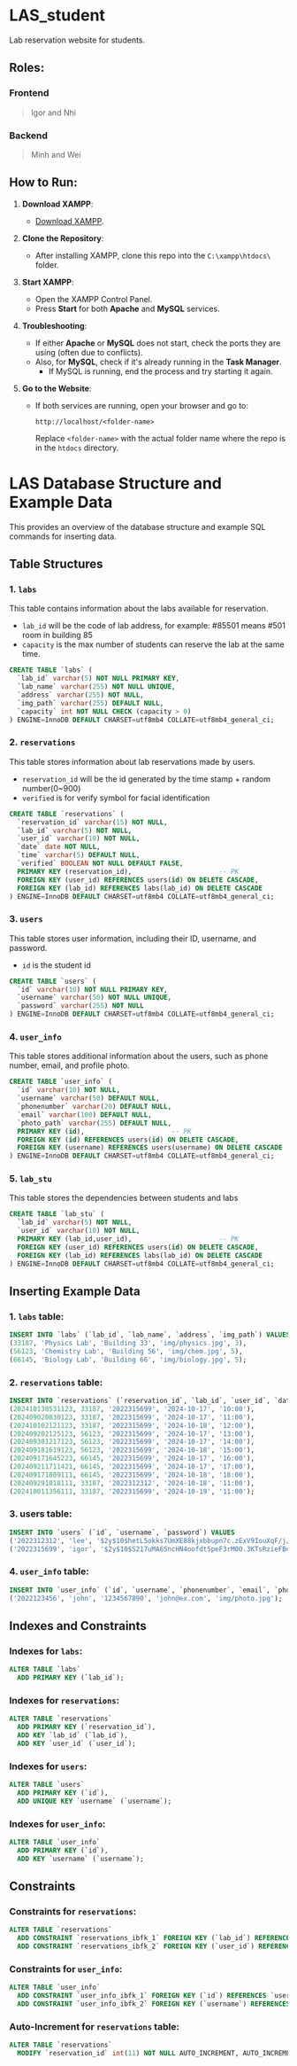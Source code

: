 # LAS_student
Lab reservation website for students.
## Roles:
### Frontend
> Igor and Nhi
### Backend
> Minh and Wei

## How to Run:
1. **Download XAMPP**:  
   - [Download XAMPP](https://www.apachefriends.org/).
   
2. **Clone the Repository**:  
   - After installing XAMPP, clone this repo into the `C:\xampp\htdocs\` folder.

3. **Start XAMPP**:
   - Open the XAMPP Control Panel.
   - Press **Start** for both **Apache** and **MySQL** services.

4. **Troubleshooting**:
   - If either **Apache** or **MySQL** does not start, check the ports they are using (often due to conflicts).
   - Also, for **MySQL**, check if it's already running in the **Task Manager**.
     - If MySQL is running, end the process and try starting it again.

5. **Go to the Website**:
   - If both services are running, open your browser and go to:
     ```
     http://localhost/<folder-name>
     ```
     Replace `<folder-name>` with the actual folder name where the repo is in the `htdocs` directory.



# LAS Database Structure and Example Data

This provides an overview of the database structure and example SQL commands for inserting data.

## Table Structures

### 1. `labs`
This table contains information about the labs available for reservation.
* ``lab_id`` will be the code of lab address, for example: #85501 means #501 room in building 85
* ``capacity`` is the max number of students can reserve the lab at the same time.
```sql
CREATE TABLE `labs` (
  `lab_id` varchar(5) NOT NULL PRIMARY KEY,
  `lab_name` varchar(255) NOT NULL UNIQUE,
  `address` varchar(255) NOT NULL,
  `img_path` varchar(255) DEFAULT NULL,
  `capacity` int NOT NULL CHECK (capacity > 0)
) ENGINE=InnoDB DEFAULT CHARSET=utf8mb4 COLLATE=utf8mb4_general_ci;
```

### 2. `reservations`
This table stores information about lab reservations made by users.
* ``reservation_id`` will be the id generated by the time stamp + random number(0~900)
* ``verified`` is for verify symbol for facial identification
```sql
CREATE TABLE `reservations` (
  `reservation_id` varchar(15) NOT NULL,
  `lab_id` varchar(5) NOT NULL,
  `user_id` varchar(10) NOT NULL,
  `date` date NOT NULL,
  `time` varchar(5) DEFAULT NULL,
  `verified` BOOLEAN NOT NULL DEFAULT FALSE,
  PRIMARY KEY (reservation_id),         			 -- PK
  FOREIGN KEY (user_id) REFERENCES users(id) ON DELETE CASCADE,  
  FOREIGN KEY (lab_id) REFERENCES labs(lab_id) ON DELETE CASCADE
) ENGINE=InnoDB DEFAULT CHARSET=utf8mb4 COLLATE=utf8mb4_general_ci;
```

### 3. `users`
This table stores user information, including their ID, username, and password.
* ``id`` is the student id
```sql
CREATE TABLE `users` (
  `id` varchar(10) NOT NULL PRIMARY KEY,
  `username` varchar(50) NOT NULL UNIQUE,
  `password` varchar(255) NOT NULL
) ENGINE=InnoDB DEFAULT CHARSET=utf8mb4 COLLATE=utf8mb4_general_ci;
```

### 4. `user_info`
This table stores additional information about the users, such as phone number, email, and profile photo.
```sql
CREATE TABLE `user_info` (
  `id` varchar(10) NOT NULL,
  `username` varchar(50) DEFAULT NULL,
  `phonenumber` varchar(20) DEFAULT NULL,
  `email` varchar(100) DEFAULT NULL,
  `photo_path` varchar(255) DEFAULT NULL,
  PRIMARY KEY (id),         			 -- PK
  FOREIGN KEY (id) REFERENCES users(id) ON DELETE CASCADE,  
  FOREIGN KEY (username) REFERENCES users(username) ON DELETE CASCADE
) ENGINE=InnoDB DEFAULT CHARSET=utf8mb4 COLLATE=utf8mb4_general_ci;
```

### 5. `lab_stu`
This table stores the dependencies between students and labs
```sql
CREATE TABLE `lab_stu` (
  `lab_id` varchar(5) NOT NULL,
  `user_id` varchar(10) NOT NULL,
  PRIMARY KEY (lab_id,user_id),         			 -- PK
  FOREIGN KEY (user_id) REFERENCES users(id) ON DELETE CASCADE,  
  FOREIGN KEY (lab_id) REFERENCES labs(lab_id) ON DELETE CASCADE
) ENGINE=InnoDB DEFAULT CHARSET=utf8mb4 COLLATE=utf8mb4_general_ci;
```

## Inserting Example Data

### 1. `labs` table:
```sql
INSERT INTO `labs` (`lab_id`, `lab_name`, `address`, `img_path`) VALUES
(33187, 'Physics Lab', 'Building 33', 'img/physics.jpg', 3),
(56123, 'Chemistry Lab', 'Building 56', 'img/chem.jpg', 5),
(66145, 'Biology Lab', 'Building 66', 'img/biology.jpg', 5);
```

### 2. `reservations` table:
```sql
INSERT INTO `reservations` (`reservation_id`, `lab_id`, `user_id`, `date`, `time`) VALUES
(202410130531123, 33187, '2022315699', '2024-10-17', '10:00'),
(202409020830123, 33187, '2022315699', '2024-10-17', '11:00'),
(202410102121123, 33187, '2022315699', '2024-10-18', '12:00'),
(202409202125123, 56123, '2022315699', '2024-10-17', '13:00'),
(202409301217123, 56123, '2022315699', '2024-10-17', '14:00'),
(202409181619123, 56123, '2022315699', '2024-10-18', '15:00'),
(202409171645223, 66145, '2022315699', '2024-10-17', '16:00'),
(202409211711421, 66145, '2022315699', '2024-10-17', '17:00'),
(202409171809111, 66145, '2022315699', '2024-10-18', '18:00'),
(202409291018111, 33187, '2022312312', '2024-10-18', '11:00'),
(202410011356111, 33187, '2022315699', '2024-10-19', '11:00');
```

### 3. users table:
```sql
INSERT INTO `users` (`id`, `username`, `password`) VALUES
('2022312312', 'lee', '$2y$10$hetL5okks7UmXE88kjxbbupn7c.zExV9IouXqF/j/ABLrwqrzEwpy'),
('2022315699', 'igor', '$2y$10$S217uMA6SncHN4oofdt5peF3rM0O.3KTsRzieFBePPXVL335X2W7K');
```

### 4. `user_info` table:
```sql
INSERT INTO `user_info` (`id`, `username`, `phonenumber`, `email`, `photo_path`) VALUES
('2022123456', 'john', '1234567890', 'john@ex.com', 'img/photo.jpg');
```

## Indexes and Constraints


### Indexes for `labs`:
```sql
ALTER TABLE `labs`
  ADD PRIMARY KEY (`lab_id`);
```
### Indexes for `reservations`:
```sql
ALTER TABLE `reservations`
  ADD PRIMARY KEY (`reservation_id`),
  ADD KEY `lab_id` (`lab_id`),
  ADD KEY `user_id` (`user_id`);
```
### Indexes for `users`:
```sql
ALTER TABLE `users`
  ADD PRIMARY KEY (`id`),
  ADD UNIQUE KEY `username` (`username`);
```
### Indexes for `user_info`:
```sql
ALTER TABLE `user_info`
  ADD PRIMARY KEY (`id`),
  ADD KEY `username` (`username`);
```

## Constraints
### Constraints for `reservations`:
```sql
ALTER TABLE `reservations`
  ADD CONSTRAINT `reservations_ibfk_1` FOREIGN KEY (`lab_id`) REFERENCES `labs` (`lab_id`) ON DELETE CASCADE,
  ADD CONSTRAINT `reservations_ibfk_2` FOREIGN KEY (`user_id`) REFERENCES `users` (`id`) ON DELETE CASCADE;
```
### Constraints for `user_info`:
```sql
ALTER TABLE `user_info`
  ADD CONSTRAINT `user_info_ibfk_1` FOREIGN KEY (`id`) REFERENCES `users` (`id`) ON DELETE CASCADE,
  ADD CONSTRAINT `user_info_ibfk_2` FOREIGN KEY (`username`) REFERENCES `users` (`username`) ON DELETE CASCADE;
```
### Auto-Increment for `reservations` table:
```sql
ALTER TABLE `reservations`
  MODIFY `reservation_id` int(11) NOT NULL AUTO_INCREMENT, AUTO_INCREMENT=24;
```


